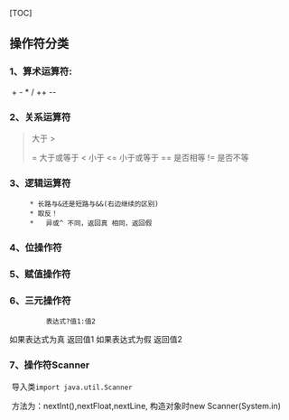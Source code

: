[TOC]

## 操作符分类

### 1、算术运算符: 

​		 \+ - * /  ++  --

### 2、关系运算符

> 大于 >
>
> = 大于或等于 
> < 小于 
> <= 小于或等于 
> == 是否相等 
> != 是否不等

### 3、逻辑运算符

		 * 长路与&还是短路与&&(右边继续的区别)
		 * 取反！
		 *   异或^ 不同，返回真 相同，返回假 

### 4、位操作符

### 5、赋值操作符

### 6、三元操作符

			 表达式?值1:值2
如果表达式为真 返回值1
如果表达式为假 返回值2 

### 7、操作符Scanner

​		导入类`import java.util.Scanner`

​		方法为：nextInt(),nextFloat,nextLine, 构造对象时new Scanner(System.in)

